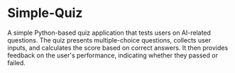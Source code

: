 # Simple-Quiz
A simple Python-based quiz application that tests users on AI-related questions. The quiz presents multiple-choice questions, collects user inputs, and calculates the score based on correct answers. It then provides feedback on the user's performance, indicating whether they passed or failed.
